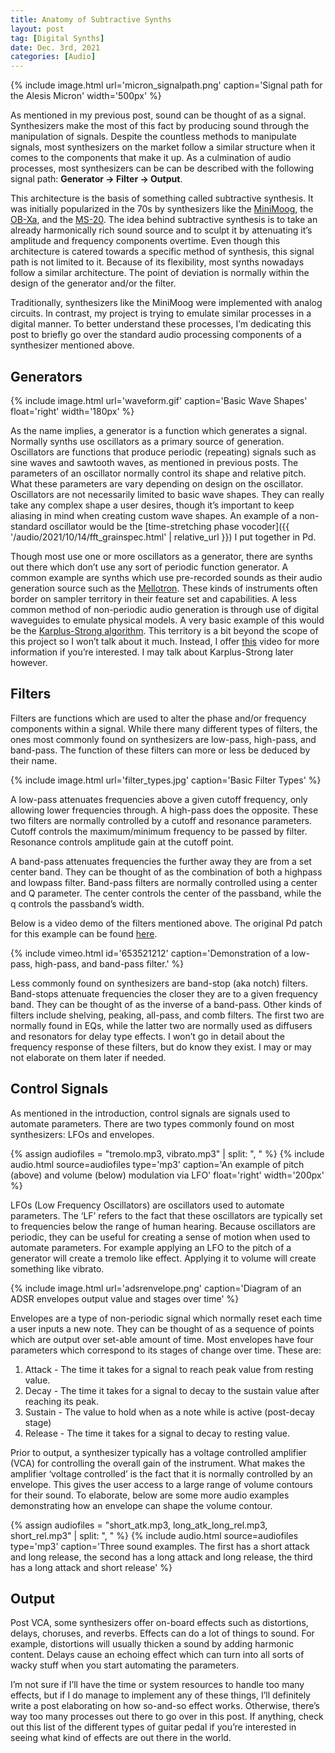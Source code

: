 ```yaml
---
title: Anatomy of Subtractive Synths
layout: post
tag: [Digital Synths]
date: Dec. 3rd, 2021
categories: [Audio]
---
```


{% include image.html url='micron_signalpath.png' caption='Signal path for the Alesis Micron' width='500px' %}

As mentioned in my previous post, sound can be thought of as a signal. Synthesizers make the most of this fact by producing sound through the manipulation of signals. Despite the countless methods to manipulate signals, most synthesizers on the market follow a similar structure when it comes to the components that make it up. As a culmination of audio processes, most synthesizers can be can be described with the following signal path: **Generator -> Filter -> Output**.

This architecture is the basis of something called subtractive synthesis. It was initially popularized in the 70s by synthesizers like the [MiniMoog](https://www.vintagesynth.com/moog/moog.php), the [OB-Xa](https://www.vintagesynth.com/oberheim/obxa.php), and the [MS-20](https://www.vintagesynth.com/korg/ms20.php). The idea behind subtractive synthesis is to take an already harmonically rich sound source and to sculpt it by attenuating it’s amplitude and frequency components overtime. Even though this architecture is catered towards a specific method of synthesis, this signal path is not limited to it. Because of its flexibility, most synths nowadays follow a similar architecture. The point of deviation is normally within the design of the generator and/or the filter.

Traditionally, synthesizers like the MiniMoog were implemented with analog circuits. In contrast, my project is trying to emulate similar processes in a digital manner. To better understand these processes, I’m dedicating this post to briefly go over the standard audio processing components of a synthesizer mentioned above.

## Generators

{% include image.html url='waveform.gif' caption='Basic Wave Shapes' float='right' width='180px' %}

As the name implies, a generator is a function which generates a signal. Normally synths use oscillators as a primary source of generation. Oscillators are functions that produce periodic (repeating) signals such as sine waves and sawtooth waves, as mentioned in previous posts. The parameters of an oscillator normally control its shape and relative pitch. What these parameters are vary depending on design on the oscillator. Oscillators are not necessarily limited to basic wave shapes. They can really take any complex shape a user desires, though it’s important to keep aliasing in mind when creating custom wave shapes. An example of a non-standard oscillator would be the [time-stretching phase vocoder]({{ '/audio/2021/10/14/fft_grainspec.html' | relative_url }}) I put together in Pd.

Though most use one or more oscillators as a generator, there are synths out there which don’t use any sort of periodic function generator. A common example are synths which use pre-recorded sounds as their audio generation source such as the [Mellotron](https://www.soundonsound.com/reviews/mellotron-mkvi). These kinds of instruments often border on sampler territory in their feature set and capabilities. A less common method of non-periodic audio generation is through use of digital waveguides to emulate physical models. A very basic example of this would be the [Karplus-Strong algorithm](https://ccrma.stanford.edu/~jos/pasp/Karplus_Strong_Algorithm.html). This territory is a bit beyond the scope of this project so I won’t talk about it much. Instead, I offer [this](https://www.youtube.com/watch?v=ppx72p27JNU) video for more information if you’re interested. I may talk about Karplus-Strong later however.

## Filters

Filters are functions which are used to alter the phase and/or frequency components within a signal. While there many different types of filters, the ones most commonly found on synthesizers are low-pass, high-pass, and band-pass. The function of these filters can more or less be deduced by their name.

{% include image.html url='filter_types.jpg' caption='Basic Filter Types' %}

A low-pass attenuates frequencies above a given cutoff frequency, only allowing lower frequencies through. A high-pass does the opposite. These two filters are normally controlled by a cutoff and resonance parameters. Cutoff controls the maximum/minimum frequency to be passed by filter. Resonance controls amplitude gain at the cutoff point.

A band-pass attenuates frequencies the further away they are from a set center band. They can be thought of as the combination of both a highpass and lowpass filter. Band-pass filters are normally controlled using a center and Q parameter. The center controls the center of the passband, while the q controls the passband’s width.

Below is a video demo of the filters mentioned above. The original Pd patch for this example can be found [here](/GRPH/assets/other/filter_example.zip).

{% include vimeo.html id='653521212' caption='Demonstration of a low-pass, high-pass, and band-pass filter.' %}

Less commonly found on synthesizers are band-stop (aka notch) filters. Band-stops attenuate frequencies the closer they are to a given frequency band. They can be thought of as the inverse of a band-pass. Other kinds of filters include shelving, peaking, all-pass, and comb filters. The first two are normally found in EQs, while the latter two are normally used as diffusers and resonators for delay type effects. I won’t go in detail about the frequency response of these filters, but do know they exist. I may or may not elaborate on them later if needed.

## Control Signals

As mentioned in the introduction, control signals are signals used to automate parameters. There are two types commonly found on most synthesizers: LFOs and envelopes.

{% assign audiofiles = "tremolo.mp3, vibrato.mp3" | split: ", " %}
{% include audio.html source=audiofiles type='mp3' caption='An example of pitch (above) and volume (below) modulation via LFO' float='right' width='200px' %}

LFOs (Low Frequency Oscillators) are oscillators used to automate parameters. The ‘LF’ refers to the fact that these oscillators are typically set to frequencies below the range of human hearing. Because oscillators are periodic, they can be useful for creating a sense of motion when used to automate parameters. For example applying an LFO to the pitch of a generator will create a tremolo like effect. Applying it to volume will create something like vibrato.

{% include image.html url='adsrenvelope.png' caption='Diagram of an ADSR envelopes output value and stages over time' %}

Envelopes are a type of non-periodic signal which normally reset each time a user inputs a new note. They can be thought of as a sequence of points which are output over set-able amount of time. Most envelopes have four parameters which correspond to its stages of change over time. These are:

1. Attack - The time it takes for a signal to reach peak value from resting value.
2. Decay - The time it takes for a signal to decay to the sustain value after reaching its peak.
3. Sustain - The value to hold when as a note while is active (post-decay stage)
4. Release - The time it takes for a signal to decay to resting value.

Prior to output, a synthesizer typically has a voltage controlled amplifier (VCA) for controlling the overall gain of the instrument. What makes the amplifier ‘voltage controlled’ is the fact that it is normally controlled by an envelope. This gives the user access to a large range of volume contours for their sound. To elaborate, below are some more audio examples demonstrating how an envelope can shape the volume contour.

{% assign audiofiles = "short_atk.mp3, long_atk_long_rel.mp3, short_rel.mp3" | split: ", " %}
{% include audio.html source=audiofiles type='mp3' caption='Three sound examples. The first has a short attack and long release, the second has a long attack and long release, the third has a long attack and short release' %}

## Output

Post VCA, some synthesizers offer on-board effects such as distortions, delays, choruses, and reverbs. Effects can do a lot of things to sound. For example, distortions will usually thicken a sound by adding harmonic content. Delays cause an echoing effect which can turn into all sorts of wacky stuff when you start automating the parameters.

I’m not sure if I’ll have the time or system resources to handle too many effects, but if I do manage to implement any of these things, I’ll definitely write a post elaborating on how so-and-so effect works. Otherwise, there’s way too many processes out there to go over in this post. If anything, check out this list of the different types of guitar pedal if you’re interested in seeing what kind of effects are out there in the world.
